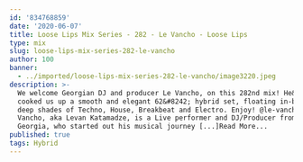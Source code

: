 ```yaml
---
id: '834768859'
date: '2020-06-07'
title: Loose Lips Mix Series - 282 - Le Vancho - Loose Lips
type: mix
slug: loose-lips-mix-series-282-le-vancho
author: 100
banner:
  - ../imported/loose-lips-mix-series-282-le-vancho/image3220.jpeg
description: >-
  We welcome Georgian DJ and producer Le Vancho, on this 282nd mix! He&#8217;s
  cooked us up a smooth and elegant 62&#8242; hybrid set, floating in-between
  deep shades of Techno, House, Breakbeat and Electro. Enjoy! @le-vancho Le
  Vancho, aka Levan Katamadze, is a Live performer and DJ/Producer from Tbilisi,
  Georgia, who started out his musical journey [...]Read More...
published: true
tags: Hybrid
---
```

